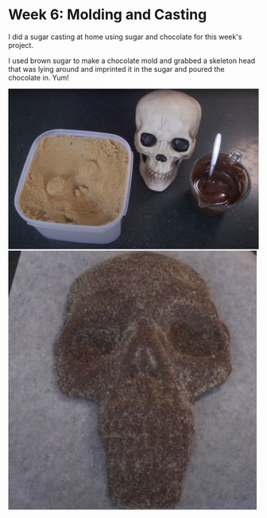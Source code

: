 # Week 6: Molding and Casting

I did a sugar casting at home using sugar and chocolate for this week's project.

I used brown sugar to make a chocolate mold and grabbed a skeleton head that was lying around and imprinted it in the sugar and poured the chocolate in. Yum!

<img src="everything_mold.PNG" alt="everything_mold" width="800"/>

<img src="chocolate_head.PNG" alt="chocolate_head" width="500"/>
